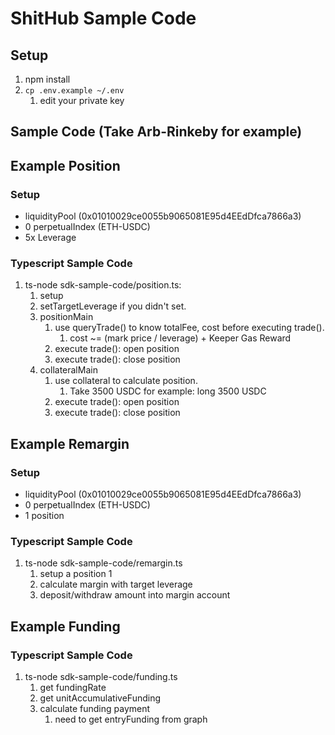 # ShitHub Sample Code
## Setup
1. npm install
2. `cp .env.example ~/.env`
   1. edit your private key
## Sample Code (Take Arb-Rinkeby for example)
## Example Position
### Setup
- liquidityPool (0x01010029ce0055b9065081E95d4EEdDfca7866a3)
- 0 perpetualIndex (ETH-USDC)
- 5x Leverage 
### Typescript Sample Code
1. ts-node sdk-sample-code/position.ts: 
   1. setup
   2. setTargetLeverage if you didn't set.
   3. positionMain
      1. use queryTrade() to know totalFee, cost before executing trade().
         1. cost ~= (mark price / leverage) + Keeper Gas Reward 
      2. execute trade(): open position
      3. execute trade(): close position
   4. collateralMain
      1. use collateral to calculate position.
         1. Take 3500 USDC for example: long 3500 USDC
      2. execute trade(): open position
      3. execute trade(): close position

## Example Remargin
### Setup
- liquidityPool (0x01010029ce0055b9065081E95d4EEdDfca7866a3)
- 0 perpetualIndex (ETH-USDC)
- 1 position
### Typescript Sample Code
1. ts-node sdk-sample-code/remargin.ts
   1. setup a position 1
   2. calculate margin with target leverage
   3. deposit/withdraw amount into margin account

## Example Funding
### Typescript Sample Code
1. ts-node sdk-sample-code/funding.ts
   1. get fundingRate
   2. get unitAccumulativeFunding
   3. calculate funding payment
      1. need to get entryFunding from graph
